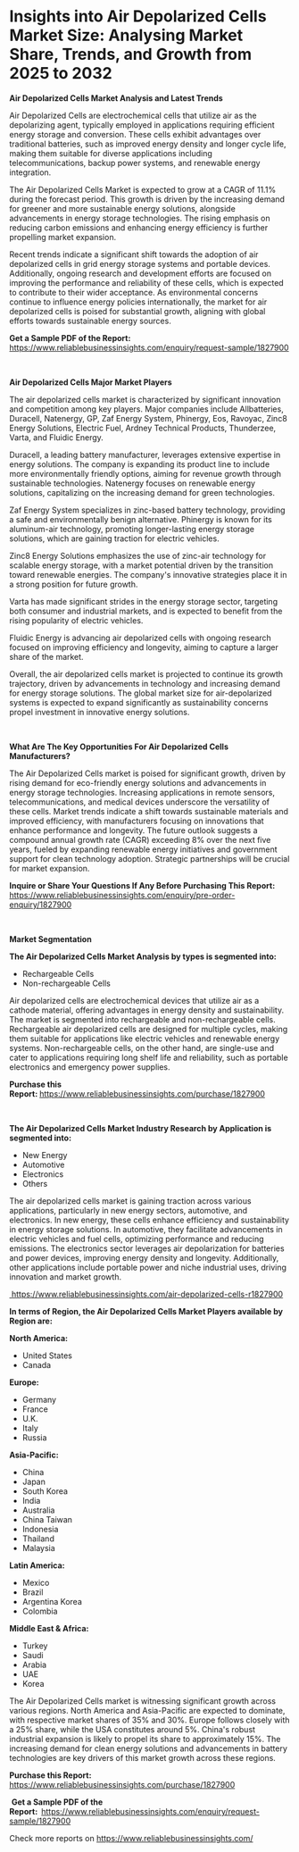 <p><h1>Insights into Air Depolarized Cells Market Size: Analysing Market Share, Trends, and Growth from 2025 to 2032</h1></p><p><strong>Air Depolarized Cells Market Analysis and Latest Trends</strong></p>
<p><p>Air Depolarized Cells are electrochemical cells that utilize air as the depolarizing agent, typically employed in applications requiring efficient energy storage and conversion. These cells exhibit advantages over traditional batteries, such as improved energy density and longer cycle life, making them suitable for diverse applications including telecommunications, backup power systems, and renewable energy integration.</p><p>The Air Depolarized Cells Market is expected to grow at a CAGR of 11.1% during the forecast period. This growth is driven by the increasing demand for greener and more sustainable energy solutions, alongside advancements in energy storage technologies. The rising emphasis on reducing carbon emissions and enhancing energy efficiency is further propelling market expansion.</p><p>Recent trends indicate a significant shift towards the adoption of air depolarized cells in grid energy storage systems and portable devices. Additionally, ongoing research and development efforts are focused on improving the performance and reliability of these cells, which is expected to contribute to their wider acceptance. As environmental concerns continue to influence energy policies internationally, the market for air depolarized cells is poised for substantial growth, aligning with global efforts towards sustainable energy sources.</p></p>
<p><strong>Get a Sample PDF of the Report:&nbsp;</strong> <a href="https://www.reliablebusinessinsights.com/enquiry/request-sample/1827900?utm_campaign=2142&utm_medium=2&utm_source=Github&utm_content=ia&utm_term=14022025&utm_id=air-depolarized-cells">https://www.reliablebusinessinsights.com/enquiry/request-sample/1827900</a></p>
<p>&nbsp;</p>
<p><strong>Air Depolarized Cells Major Market Players</strong></p>
<p><p>The air depolarized cells market is characterized by significant innovation and competition among key players. Major companies include Allbatteries, Duracell, Natenergy, GP, Zaf Energy System, Phinergy, Eos, Ravoyac, Zinc8 Energy Solutions, Electric Fuel, Ardney Technical Products, Thunderzee, Varta, and Fluidic Energy. </p><p>Duracell, a leading battery manufacturer, leverages extensive expertise in energy solutions. The company is expanding its product line to include more environmentally friendly options, aiming for revenue growth through sustainable technologies. Natenergy focuses on renewable energy solutions, capitalizing on the increasing demand for green technologies.</p><p>Zaf Energy System specializes in zinc-based battery technology, providing a safe and environmentally benign alternative. Phinergy is known for its aluminum-air technology, promoting longer-lasting energy storage solutions, which are gaining traction for electric vehicles.</p><p>Zinc8 Energy Solutions emphasizes the use of zinc-air technology for scalable energy storage, with a market potential driven by the transition toward renewable energies. The company's innovative strategies place it in a strong position for future growth.</p><p>Varta has made significant strides in the energy storage sector, targeting both consumer and industrial markets, and is expected to benefit from the rising popularity of electric vehicles. </p><p>Fluidic Energy is advancing air depolarized cells with ongoing research focused on improving efficiency and longevity, aiming to capture a larger share of the market.</p><p>Overall, the air depolarized cells market is projected to continue its growth trajectory, driven by advancements in technology and increasing demand for energy storage solutions. The global market size for air-depolarized systems is expected to expand significantly as sustainability concerns propel investment in innovative energy solutions.</p></p>
<p>&nbsp;</p>
<p><strong>What Are The Key Opportunities For Air Depolarized Cells Manufacturers?</strong></p>
<p><p>The Air Depolarized Cells market is poised for significant growth, driven by rising demand for eco-friendly energy solutions and advancements in energy storage technologies. Increasing applications in remote sensors, telecommunications, and medical devices underscore the versatility of these cells. Market trends indicate a shift towards sustainable materials and improved efficiency, with manufacturers focusing on innovations that enhance performance and longevity. The future outlook suggests a compound annual growth rate (CAGR) exceeding 8% over the next five years, fueled by expanding renewable energy initiatives and government support for clean technology adoption. Strategic partnerships will be crucial for market expansion.</p></p>
<p><strong>Inquire or Share Your Questions If Any Before Purchasing This Report:</strong> <a href="https://www.reliablebusinessinsights.com/enquiry/pre-order-enquiry/1827900?utm_campaign=2142&utm_medium=2&utm_source=Github&utm_content=ia&utm_term=14022025&utm_id=air-depolarized-cells">https://www.reliablebusinessinsights.com/enquiry/pre-order-enquiry/1827900</a></p>
<p>&nbsp;</p>
<p><strong>Market Segmentation</strong></p>
<p><strong>The Air Depolarized Cells Market Analysis by types is segmented into:</strong></p>
<p><ul><li>Rechargeable Cells</li><li>Non-rechargeable Cells</li></ul></p>
<p><p>Air depolarized cells are electrochemical devices that utilize air as a cathode material, offering advantages in energy density and sustainability. The market is segmented into rechargeable and non-rechargeable cells. Rechargeable air depolarized cells are designed for multiple cycles, making them suitable for applications like electric vehicles and renewable energy systems. Non-rechargeable cells, on the other hand, are single-use and cater to applications requiring long shelf life and reliability, such as portable electronics and emergency power supplies.</p></p>
<p><strong>Purchase this Report:&nbsp;</strong><a href="https://www.reliablebusinessinsights.com/purchase/1827900?utm_campaign=2142&utm_medium=2&utm_source=Github&utm_content=ia&utm_term=14022025&utm_id=air-depolarized-cells">https://www.reliablebusinessinsights.com/purchase/1827900</a></p>
<p>&nbsp;</p>
<p><strong>The Air Depolarized Cells Market Industry Research by Application is segmented into:</strong></p>
<p><ul><li>New Energy</li><li>Automotive</li><li>Electronics</li><li>Others</li></ul></p>
<p><p>The air depolarized cells market is gaining traction across various applications, particularly in new energy sectors, automotive, and electronics. In new energy, these cells enhance efficiency and sustainability in energy storage solutions. In automotive, they facilitate advancements in electric vehicles and fuel cells, optimizing performance and reducing emissions. The electronics sector leverages air depolarization for batteries and power devices, improving energy density and longevity. Additionally, other applications include portable power and niche industrial uses, driving innovation and market growth.</p></p>
<p><a href="https://www.reliablebusinessinsights.com/air-depolarized-cells-r1827900?utm_campaign=2142&utm_medium=2&utm_source=Github&utm_content=ia&utm_term=14022025&utm_id=air-depolarized-cells">&nbsp;https://www.reliablebusinessinsights.com/air-depolarized-cells-r1827900</a></p>
<p><strong>In terms of Region, the Air Depolarized Cells Market Players available by Region are:</strong></p>
<p>
    <p> <strong> North America: </strong>
        <ul>
            <li>United States</li>
            <li>Canada</li>
        </ul>
        </p> 
    <p> <strong> Europe: </strong>
        <ul>
            <li>Germany</li>
            <li>France</li>
            <li>U.K.</li>
            <li>Italy</li>
            <li>Russia</li>
        </ul>
        </p> 
    <p> <strong> Asia-Pacific: </strong>
        <ul>
            <li>China</li>
            <li>Japan</li>
            <li>South Korea</li>
            <li>India</li>
            <li>Australia</li>
            <li>China Taiwan</li>
            <li>Indonesia</li>
            <li>Thailand</li>
            <li>Malaysia</li>
        </ul>
        </p> 
    <p> <strong> Latin America: </strong>
        <ul>
            <li>Mexico</li>
            <li>Brazil</li>
            <li>Argentina Korea</li>
            <li>Colombia</li>
        </ul>
        </p> 
    <p> <strong> Middle East & Africa: </strong>
        <ul>
            <li>Turkey</li>
            <li>Saudi</li>
            <li>Arabia</li>
            <li>UAE</li>
            <li>Korea</li>
        </ul>
    </p>
    </p>
<p><p>The Air Depolarized Cells market is witnessing significant growth across various regions. North America and Asia-Pacific are expected to dominate, with respective market shares of 35% and 30%. Europe follows closely with a 25% share, while the USA constitutes around 5%. China's robust industrial expansion is likely to propel its share to approximately 15%. The increasing demand for clean energy solutions and advancements in battery technologies are key drivers of this market growth across these regions.</p></p>
<p><strong>Purchase this Report: </strong><a href="https://www.reliablebusinessinsights.com/purchase/1827900?utm_campaign=2142&utm_medium=2&utm_source=Github&utm_content=ia&utm_term=14022025&utm_id=air-depolarized-cells">https://www.reliablebusinessinsights.com/purchase/1827900</a></p>
<p>&nbsp;<strong>Get a Sample PDF of the Report:&nbsp;&nbsp;</strong><a href="https://www.reliablebusinessinsights.com/enquiry/request-sample/1827900?utm_campaign=2142&utm_medium=2&utm_source=Github&utm_content=ia&utm_term=14022025&utm_id=air-depolarized-cells">https://www.reliablebusinessinsights.com/enquiry/request-sample/1827900</a></p>
<p><strong></strong></p>
<p>Check more reports on <a href="https://www.reliablebusinessinsights.com/?utm_campaign=2142&utm_medium=2&utm_source=Github&utm_content=ia&utm_term=14022025&utm_id=air-depolarized-cells">https://www.reliablebusinessinsights.com/</a></p>